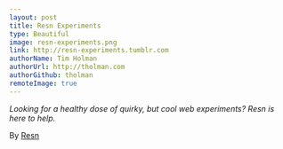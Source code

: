 ```yaml
---
layout: post
title: Resn Experiments
type: Beautiful
image: resn-experiments.png
link: http://resn-experiments.tumblr.com
authorName: Tim Holman
authorUrl: http://tholman.com
authorGithub: tholman
remoteImage: true
---
```


_Looking for a healthy dose of quirky, but cool web experiments? Resn is here to help._

By [Resn](http://placeholder.resn.co.nz)
